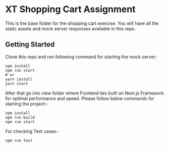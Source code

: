 # XT Shopping Cart Assignment

This is the base folder for the shopping cart exercise. You will have all the static assets and mock server responses available in this repo.

## Getting Started

Clone this repo and run following command for starting the mock server:

```
npm install
npm run start
# or
yarn install
yarn start
```

After that go into view folder where Frontend lies built on Next.js Framework for optimal performance and speed. Please follow below commands for starting the project:-

```
npm install
npm run build
npm run start
```

For checking Test cases:-
```
npm run test
```
